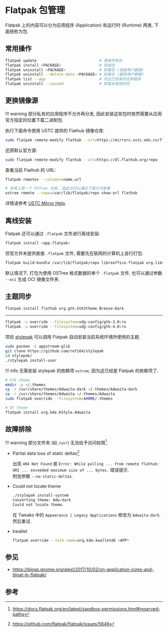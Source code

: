 # Flatpak 包管理

Flatpak 上的内容可以分为应用程序 (Application) 和运行时 (Runtime) 两类, 下面统称为包.

## 常用操作

```sh
flatpak update                            # 更新所有包
flatpak install <PACKAGE>                 # 安装包
flatpak uninstall <PACKAGE>               # 卸载包 (保留用户数据)
flatpak uninstall --delete-data <PACKAGE> # 卸载包 (删除用户数据)
flatpak list --app                        # 列出已安装的应用程序
flatpak uninstall --unused                # 卸载未使用的包
```

## 更换镜像源

!!! warning
    部分私有的应用程序不允许再分发, 因此安装这些包时依然需要从应用官方指定的位置下载二进制包.

执行下面命令使用 USTC 提供的 Flathub 镜像仓库:

```sh
sudo flatpak remote-modify flathub --url=https://mirrors.ustc.edu.cn/flathub
```

还原默认官方源:

```sh
sudo flatpak remote-modify flathub --url=https://dl.flathub.org/repo
```

查看当前 Flathub 的 URL:

```sh
flatpak remotes --columns=name,url

# 本质上是一个 OSTree 仓库, 因此也可以通过下面方式查看
ostree remote --repo=/var/lib/flatpak/repo show-url flathub
```

详情请参考 [USTC Mirror Help](https://mirrors.ustc.edu.cn/help/flathub.html).

## 离线安装

Flatpak 还可以通过 `.flatpak` 文件进行离线安装:

```sh
flatpak install <app.flatpak>
```

但官方并未提供直接 `.flatpak` 文件, 需要先在联网的计算机上自行打包:

```sh
flatpak build-bundle /var/lib/flatpak/repo libreoffice.flatpak org.libreoffice.LibreOffice stable
```

默认情况下, 打包为使用 OSTree 格式数据的单个 `.flatpak` 文件, 也可以通过参数 `--oci` 生成 OCI 镜像文件夹.

## 主题同步

```sh
flatpak install flathub org.gtk.Gtk3theme.Breeze-Dark
```

---

```sh
flatpak -u override --filesystem=xdg-config/gtk-3.0:ro
flatpak -u override --filesystem=xdg-config/gtk-4.0:ro
```

项目 [stylepak](https://github.com/refi64/stylepak) 可以调用 Flatpak 自动安装当前系统环境所使用的主题.

```sh
sudo pacman -S appstream-glib
git clone https://github.com/refi64/stylepak
cd stylepak/
./stylepak install-user
```

!!! info
    无需安装 stylepak 的依赖项 `ostree`, 因为这已经是 Flatpak 的依赖项了.

```sh
# GTK theme
mkdir -p ~/.themes
cp -r /usr/share/themes/Adwaita-dark ~/.themes/Adwaita-dark
cp -r /usr/share/themes/Adwaita ~/.themes/Adwaita
sudo flatpak override --filesystem=$HOME/.themes

# Qt theme
flatpak install org.kde.KStyle.Adwaita
```

## 故障排除

!!! warning
    部分文件夹 (如 `/usr`) 无法给予访问权限[^reserved].

[^reserved]: https://docs.flatpak.org/en/latest/sandbox-permissions.html#reserved-paths

- Partial data loss of static deltas[^1]

    出现 `404 Not Found` 或 `Error: While pulling ... from remote flathub: URI ... exceeded maximum size of ... bytes.` 错误提示.  
     附加参数 `--no-static-deltas`.

- Could not locate theme

    ```sh
    ./stylepak install-system
    Converting theme: Adw-dark
    Could not locate theme.
    ```

    在 Tweaks 中的 `Appearance | Legacy Applications` 修改为 `Adwaita-dark`. 然后重试.

- kwallet

    ```sh
    flatpak override --talk-name=org.kde.kwalletd6 <APP>
    ```

## 参见

- <https://blogs.gnome.org/alexl/2017/10/02/on-application-sizes-and-bloat-in-flatpak/>

## 参考

[^1]: <https://github.com/flatpak/flatpak/issues/5648>
